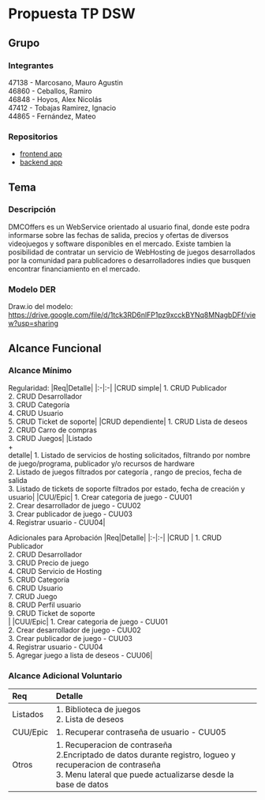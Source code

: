# Propuesta TP DSW

## Grupo

### Integrantes

47138 - Marcosano, Mauro Agustin<br>
46860 - Ceballos, Ramiro<br>
46848 - Hoyos, Alex Nicolás<br>
47412 - Tobajas Ramirez, Ignacio<br>
44865 - Fernández, Mateo<br>

### Repositorios

- [frontend app](https://github.com/AlexNHoyos/dmcoffers-client)
- [backend app](https://github.com/AlexNHoyos/dmcoffers-server-main)

## Tema

### Descripción

DMCOffers es un WebService orientado al usuario final, donde este podra informarse sobre las fechas de salida, precios y ofertas de diversos videojuegos y software disponibles en el mercado. Existe tambien la posibilidad de contratar un servicio de WebHosting de juegos desarrollados por la comunidad para publicadores o desarrolladores indies que busquen encontrar financiamiento en el mercado. 

### Modelo DER

Draw.io del modelo:
https://drive.google.com/file/d/1tck3RD6nlFP1pz9xcckBYNq8MNagbDFf/view?usp=sharing

## Alcance Funcional

### Alcance Mínimo

Regularidad:
|Req|Detalle|
|:-|:-|
|CRUD simple| 1. CRUD Publicador <br>2. CRUD Desarrollador <br>3. CRUD Categoría <br>4. CRUD Usuario <br>5. CRUD Ticket de soporte|
|CRUD dependiente| 1. CRUD Lista de deseos <br>2. CRUD Carro de compras <br>3. CRUD Juegos|
|Listado<br>+<br>detalle| 1. Listado de servicios de hosting solicitados, filtrando por nombre de juego/programa, publicador y/o recursos de hardware <br> 2. Listado de juegos filtrados por categoría , rango de precios, fecha de salida <br> 3. Listado de tickets de soporte filtrados por estado, fecha de creación y usuario|
|CUU/Epic| 1. Crear categoria de juego - CUU01<br> 2. Crear desarrollador de juego - CUU02<br> 3. Crear publicador de juego - CUU03 <br> 4. Registrar usuario - CUU04|

Adicionales para Aprobación
|Req|Detalle|
|:-|:-|
|CRUD | 1. CRUD Publicador<br> 2. CRUD Desarrollador<br> 3. CRUD Precio de juego<br> 4. CRUD Servicio de Hosting<br> 5. CRUD Categoría<br> 6. CRUD Usuario<br> 7. CRUD Juego<br> 8. CRUD Perfil usuario<br> 9. CRUD Ticket de soporte<br>|
|CUU/Epic| 1. Crear categoria de juego - CUU01<br> 2. Crear desarrollador de juego - CUU02<br> 3. Crear publicador de juego - CUU03 <br> 4. Registrar usuario - CUU04 <br> 5. Agregar juego a lista de deseos - CUU06|

### Alcance Adicional Voluntario

| Req      | Detalle                                                                                                                                                                                                                                       |
| :------- | :-------------------------------------------------------------------------------------------------------------------------------------------------------------------------------------------------------------------------------------------- |
| Listados | 1. Biblioteca de juegos <br> 2. Lista de deseos|
| CUU/Epic | 1. Recuperar contraseña de usuario - CUU05|
| Otros    | 1. Recuperacion de contraseña <br> 2.Encriptado de datos durante registro, logueo y recuperacion de contraseña <br> 3. Menu lateral que puede actualizarse desde la base de datos|

